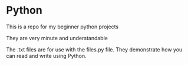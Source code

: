 # Python 

This is a repo for my beginner python projects 

They are very minute and understandable

The .txt files are for use with the files.py file. They demonstrate how you can read and write using Python.